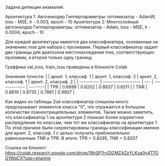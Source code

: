 Задача детекции анамалий.

Архитектура 1: Автоэнкодер Гипперпараметры: оптимизатор - AdamW, loss - MSE, lr - 0.003, epoch - 10
Архитектура 2: Многослойный автоэнкодер  Гипперпараметры: оптимизатор - Adam, loss - MSE, lr - 0.0004, epoch - 10

Для каждой архитектуры имеются два классификатора, основанные на значениях mse для набора с проливами. 
Первый классификатор задает две границы для диапозона местонахождения mse, соответствующих проливам,
а второй только одну границу.

Граффики val_loss, train_loss приведены в блокноте Colab

Значения точнсти:
|  | архит. 1, классиф. 1 | архит. 1, классиф. 2 | архит. 2, классиф. 1 | архит. 2, классиф. 2 |
| ---------- | ------------------- | --- | ------------- | --------|
| TPR | 0.6899 | 0.6202 | 0.8837 | 0.6511 |
| TNR | 0.8619 | 0.9735 | 0.7861 | 0.9907 |

Как видно из таблицы 2ой классификатор слишком много предсказывает элементов класса "0", 
что отражается в большом количестве ложноотрицательных элементов. 
Также можно заметить, что классификатор 1 на архитектуре 2 показал более корректное 
распредление по классам, чем тот же классификатор на архитектуре 1. По этой причине
были скоректированы границы классификации именно для архит. 2, классиф. 1 с целью
получить приблизительно равнозначные TNR и TPR. 
В итоге: TPR = 0.8295, TNR = 0.8207

Ссылка на блокнот: https://colab.research.google.com/drive/18hSP7rvDIZMZAZzYLKza0n4T7OG1WqCX?usp=sharing
